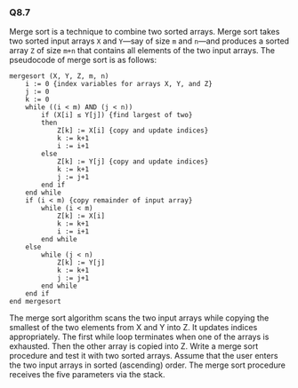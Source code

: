 ### Q8.7

Merge sort is a technique to combine two sorted arrays. Merge sort takes two sorted input arrays ```X``` and ```Y```—say of size ```m``` and ```n```—and produces a sorted array ```Z``` of size ```m+n``` that contains all elements of the two input arrays. The pseudocode of merge sort is as follows:

```pseudocode
mergesort (X, Y, Z, m, n)
    i := 0 {index variables for arrays X, Y, and Z}
    j := 0
    k := 0
    while ((i < m) AND (j < n))
        if (X[i] ≤ Y[j]) {find largest of two}
        then
            Z[k] := X[i] {copy and update indices}
            k := k+1
            i := i+1
        else
            Z[k] := Y[j] {copy and update indices}
            k := k+1
            j := j+1
        end if
    end while
    if (i < m) {copy remainder of input array}
        while (i < m)
            Z[k] := X[i]
            k := k+1
            i := i+1
        end while
    else
        while (j < n)
            Z[k] := Y[j]
            k := k+1
            j := j+1
        end while
    end if
end mergesort
```

The merge sort algorithm scans the two input arrays while copying the smallest of the two elements from X and Y into Z. It updates indices appropriately. The first while loop terminates when one of the arrays is exhausted. Then the other array is copied into Z. Write a merge sort procedure and test it with two sorted arrays. Assume that the user enters the two input arrays in sorted (ascending) order. The merge sort procedure receives the five parameters via the stack.